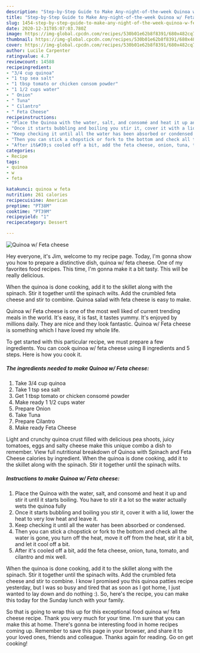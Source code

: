 ```yaml
---
description: "Step-by-Step Guide to Make Any-night-of-the-week Quinoa w/ Feta cheese"
title: "Step-by-Step Guide to Make Any-night-of-the-week Quinoa w/ Feta cheese"
slug: 1454-step-by-step-guide-to-make-any-night-of-the-week-quinoa-w-feta-cheese
date: 2020-12-31T05:07:03.780Z
image: https://img-global.cpcdn.com/recipes/530b01e62b8f8391/680x482cq70/quinoa-w-feta-cheese-recipe-main-photo.jpg
thumbnail: https://img-global.cpcdn.com/recipes/530b01e62b8f8391/680x482cq70/quinoa-w-feta-cheese-recipe-main-photo.jpg
cover: https://img-global.cpcdn.com/recipes/530b01e62b8f8391/680x482cq70/quinoa-w-feta-cheese-recipe-main-photo.jpg
author: Lucile Carpenter
ratingvalue: 4.7
reviewcount: 14588
recipeingredient:
- "3/4 cup quinoa"
- "1 tsp sea salt"
- "1 tbsp tomato or chicken consom powder"
- "1 1/2 cups water"
- " Onion"
- " Tuna"
- " Cilantro"
- " Feta Cheese"
recipeinstructions:
- "Place the Quinoa with the water, salt, and consomé and heat it up and stir it until it starts boiling. You have to stir it a lot so the water actually wets the quinoa fully"
- "Once it starts bubbling and boiling you stir it, cover it with a lid, lower the heat to very low heat and leave it."
- "Keep checking it until all the water has been absorbed or condensed."
- "Then you can stick a chopstick or fork to the bottom and check all the water is gone, you turn off the heat, move it off from the heat, stir it a bit, and let it cool off a bit."
- "After it&#39;s cooled off a bit, add the feta cheese, onion, tuna, tomato, and cilantro and mix well."
categories:
- Recipe
tags:
- quinoa
- w
- feta

katakunci: quinoa w feta 
nutrition: 261 calories
recipecuisine: American
preptime: "PT38M"
cooktime: "PT39M"
recipeyield: "1"
recipecategory: Dessert

---
```



![Quinoa w/ Feta cheese](https://img-global.cpcdn.com/recipes/530b01e62b8f8391/680x482cq70/quinoa-w-feta-cheese-recipe-main-photo.jpg)

Hey everyone, it's Jim, welcome to my recipe page. Today, I'm gonna show you how to prepare a distinctive dish, quinoa w/ feta cheese. One of my favorites food recipes. This time, I'm gonna make it a bit tasty. This will be really delicious.

When the quinoa is done cooking, add it to the skillet along with the spinach. Stir it together until the spinach wilts. Add the crumbled feta cheese and stir to combine. Quinoa salad with feta cheese is easy to make.

Quinoa w/ Feta cheese is one of the most well liked of current trending meals in the world. It's easy, it is fast, it tastes yummy. It's enjoyed by millions daily. They are nice and they look fantastic. Quinoa w/ Feta cheese is something which I have loved my whole life.


To get started with this particular recipe, we must prepare a few ingredients. You can cook quinoa w/ feta cheese using 8 ingredients and 5 steps. Here is how you cook it.

<!--inarticleads1-->

##### The ingredients needed to make Quinoa w/ Feta cheese:

1. Take 3/4 cup quinoa
1. Take 1 tsp sea salt
1. Get 1 tbsp tomato or chicken consomé powder
1. Make ready 1 1/2 cups water
1. Prepare  Onion
1. Take  Tuna
1. Prepare  Cilantro
1. Make ready  Feta Cheese


Light and crunchy quinoa crust filled with delicious pea shoots, juicy tomatoes, eggs and salty cheese make this unique combo a dish to remember. View full nutritional breakdown of Quinoa with Spinach and Feta Cheese calories by ingredient. When the quinoa is done cooking, add it to the skillet along with the spinach. Stir it together until the spinach wilts. 

<!--inarticleads2-->

##### Instructions to make Quinoa w/ Feta cheese:

1. Place the Quinoa with the water, salt, and consomé and heat it up and stir it until it starts boiling. You have to stir it a lot so the water actually wets the quinoa fully
1. Once it starts bubbling and boiling you stir it, cover it with a lid, lower the heat to very low heat and leave it.
1. Keep checking it until all the water has been absorbed or condensed.
1. Then you can stick a chopstick or fork to the bottom and check all the water is gone, you turn off the heat, move it off from the heat, stir it a bit, and let it cool off a bit.
1. After it&#39;s cooled off a bit, add the feta cheese, onion, tuna, tomato, and cilantro and mix well.


When the quinoa is done cooking, add it to the skillet along with the spinach. Stir it together until the spinach wilts. Add the crumbled feta cheese and stir to combine. I know I promised you this quinoa patties recipe yesterday, but I was so busy and tired that as soon as I got home, I just wanted to lay down and do nothing :). So, here&#39;s the recipe, you can make this today for the Sunday lunch with your family. 

So that is going to wrap this up for this exceptional food quinoa w/ feta cheese recipe. Thank you very much for your time. I'm sure that you can make this at home. There's gonna be interesting food in home recipes coming up. Remember to save this page in your browser, and share it to your loved ones, friends and colleague. Thanks again for reading. Go on get cooking!
